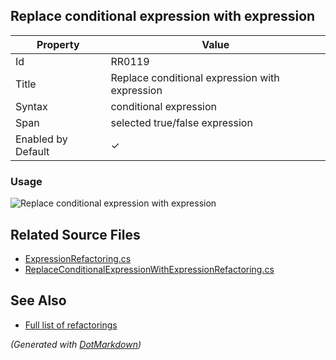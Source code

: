 ## Replace conditional expression with expression

| Property           | Value                                          |
| ------------------ | ---------------------------------------------- |
| Id                 | RR0119                                         |
| Title              | Replace conditional expression with expression |
| Syntax             | conditional expression                         |
| Span               | selected true/false expression                 |
| Enabled by Default | &#x2713;                                       |

### Usage

![Replace conditional expression with expression](../../images/refactorings/ReplaceConditionalExpressionWithExpression.png)

## Related Source Files

* [ExpressionRefactoring.cs](../../src/Refactorings/CSharp/Refactorings/ExpressionRefactoring.cs)
* [ReplaceConditionalExpressionWithExpressionRefactoring.cs](../../src/Refactorings/CSharp/Refactorings/ReplaceConditionalExpressionWithExpressionRefactoring.cs)

## See Also

* [Full list of refactorings](Refactorings.md)

*\(Generated with [DotMarkdown](http://github.com/JosefPihrt/DotMarkdown)\)*